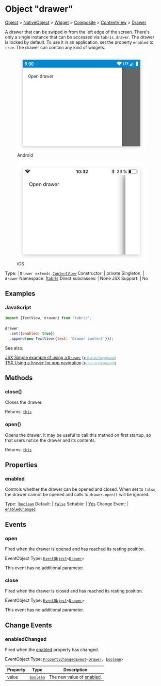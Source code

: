 ---
---
# Object "drawer"

<a href="https://developer.mozilla.org/en-US/docs/Web/JavaScript/Reference/Global_Objects/Object" title="View &quot;Object&quot; on MDN">Object</a> > <a href="NativeObject.html" title="NativeObject Class Reference">NativeObject</a> > <a href="Widget.html" title="Widget Class Reference">Widget</a> > <a href="Composite.html" title="Composite Class Reference">Composite</a> > <a href="ContentView.html" title="ContentView Object Reference">ContentView</a> > <a href="#" >Drawer</a>

A drawer that can be swiped in from the left edge of the screen. There's only a single instance that can be accessed via `tabris.drawer`. The drawer is locked by default. To use it in an application, set the property `enabled` to `true`. The drawer can contain any kind of widgets.


<div class="tabris-image"><figure><div><img srcset="img/android/Drawer.png 2x" src="img/android/Drawer.png" alt="Drawer on Android"/></div><figcaption>Android</figcaption></figure><figure><div><img srcset="img/ios/Drawer.png 2x" src="img/ios/Drawer.png" alt="Drawer on iOS"/></div><figcaption>iOS</figcaption></figure></div>

Type: | <code style="white-space: nowrap">Drawer extends <a href="ContentView.html" title="ContentView Object Reference">ContentView</a></code>
Constructor: | private
Singleton: | `drawer`
Namespace: |<a href="../modules.html#startup" >tabris</a>
Direct subclasses: | None
JSX Support: | No


## Examples
### JavaScript


```js
import {TextView, drawer} from 'tabris';

drawer
  .set({enabled: true})
  .append(new TextView({text: 'Drawer content'}));
```



See also:
  
[<span class='language jsx'>JSX</span> Simple example of using a `Drawer`](https://github.com/eclipsesource/tabris-js/tree/v3.8.0/snippets/drawer.jsx) <span style="font-size: 75%;">[<a href="https://playground.tabris.com/?gitref=v3.8.0&snippet=drawer.jsx" style="color: cadetblue;">► Run in Playground</a>]</span>  
[<span class='language tsx'>TSX</span> Using a `Drawer` for app navigation](https://github.com/eclipsesource/tabris-js/tree/v3.8.0/snippets/drawer-pages.tsx) <span style="font-size: 75%;">[<a href="https://playground.tabris.com/?gitref=v3.8.0&snippet=drawer-pages.tsx" style="color: cadetblue;">► Run in Playground</a>]</span>

## Methods

### close()



Closes the drawer.

Returns: <code style="white-space: nowrap"><a href="#" title="This object">this</a></code>

### open()



Opens the drawer. It may be useful to call this method on first startup, so that users notice the drawer and its contents.

Returns: <code style="white-space: nowrap"><a href="#" title="This object">this</a></code>


## Properties

### enabled


Controls whether the drawer can be opened and closed. When set to `false`, the drawer cannot be opened and calls to `drawer.open()` will be ignored.

Type: |<code style="white-space: nowrap"><a href="https://developer.mozilla.org/en-US/docs/Web/JavaScript/Data_structures#boolean_type" title="View &quot;boolean&quot; on MDN">boolean</a></code>
Default: | <code style="white-space: nowrap"><a href="https://developer.mozilla.org/en-US/docs/Web/JavaScript/Data_structures#string_type" title="View &quot;string&quot; on MDN">false</a></code>
Settable: | <a href="../widget-basics.html#widget-properties" >Yes</a>
Change Event: | [`enabledChanged`](#enabledchanged)





## Events

### open

Fired when the drawer is opened and has reached its resting position.

EventObject Type: <code style="white-space: nowrap"><a href="EventObject.html" title="EventObject Class Reference">EventObject</a>&lt;<a href="#" >Drawer</a>&gt;</code>

This event has no additional parameter.
### close

Fired when the drawer is closed and has reached its resting position.

EventObject Type: <code style="white-space: nowrap"><a href="EventObject.html" title="EventObject Class Reference">EventObject</a>&lt;<a href="#" >Drawer</a>&gt;</code>

This event has no additional parameter.
## Change Events

### enabledChanged

Fired when the [enabled](#enabled) property has changed.

EventObject Type: <code style="white-space: nowrap"><a href="ChangeListeners.html#propertychangedeventtargettype-valuetype" title="ChangeListeners Class Type">PropertyChangedEvent</a>&lt;<a href="#" >Drawer</a>, <a href="https://developer.mozilla.org/en-US/docs/Web/JavaScript/Data_structures#boolean_type" title="View &quot;boolean&quot; on MDN">boolean</a>&gt;</code>

Property|Type|Description
-|-|-
value | <code style="white-space: nowrap"><a href="https://developer.mozilla.org/en-US/docs/Web/JavaScript/Data_structures#boolean_type" title="View &quot;boolean&quot; on MDN">boolean</a></code> | The new value of [enabled](#enabled).


